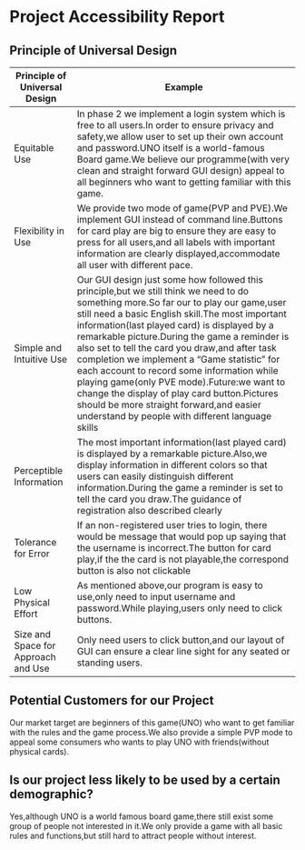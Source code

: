 # Project Accessibility Report #

## Principle of Universal Design ##

| Principle of Universal Design | Example |
|-------------------------------|---------|
| Equitable Use                 | In phase 2 we implement a login system which is free to all users.In order to ensure privacy and safety,we allow user to set up their own account and password.UNO itself is a world-famous Board game.We believe our programme(with very clean and straight forward GUI design) appeal to all beginners who want to getting familiar with this game.        |
| Flexibility in Use            | We provide two mode of game(PVP and PVE).We implement GUI instead of command line.Buttons for card play are big to ensure they are easy to press for all users,and all labels with important information are clearly displayed,accommodate all user with different pace. |
| Simple and Intuitive Use      |Our GUI design just some how followed this principle,but we still think we need to do something more.So far our to play our game,user still need a basic English skill.The most important information(last played card) is displayed by a remarkable picture.During the game a reminder is also set to tell the card you draw,and after task completion we implement a “Game statistic” for each account to record some information while playing game(only PVE mode).Future:we want to change the display of play card button.Pictures should be more straight forward,and easier understand by people with different language skills |
| Perceptible Information       |The most important information(last played card) is displayed by a remarkable picture.Also,we display information in different colors so that users can easily distinguish different information.During the game a reminder is set to tell the card you draw.The guidance of registration also described clearly      |
| Tolerance for Error           |If an non-registered user tries to login, there would be message that would pop up saying that the username is incorrect.The button for card play,if the the card is not playable,the correspond button is also not clickable|
| Low Physical Effort           | As mentioned above,our program is easy to use,only need to input username and password.While playing,users only need to click buttons.|
| Size and Space for Approach and Use | Only need users to click button,and our layout of GUI can ensure a clear line sight for any seated or standing users.|

## Potential Customers for our Project ##
Our market target are beginners of this game(UNO) who want to get familiar with the rules and the game process.We also provide a simple PVP mode to appeal some consumers who wants to play UNO with friends(without physical cards).

## Is our project less likely to be used by a certain demographic? ##
Yes,although UNO is a world famous board game,there still exist some group of people not interested in it.We only provide a game with all basic rules and functions,but still hard to attract people without interest.
